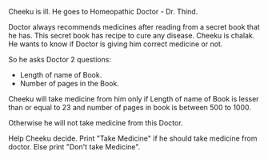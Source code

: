 Cheeku is ill. He goes to Homeopathic Doctor - Dr. Thind. 

Doctor always recommends medicines after reading from a secret book that he has. This secret book has recipe to cure any disease. Cheeku is chalak. He wants to know if Doctor is giving him correct medicine or not. 

So he asks Doctor 2 questions:
- Length of name of Book.
- Number of pages in the Book.

Cheeku will take medicine from him only if Length of name of Book is lesser than or equal to 23 and number of pages in book is between 500 to 1000.

Otherwise he will not take medicine from this Doctor.

Help Cheeku decide. Print "Take Medicine" if he should take medicine from doctor. Else print "Don't take Medicine".